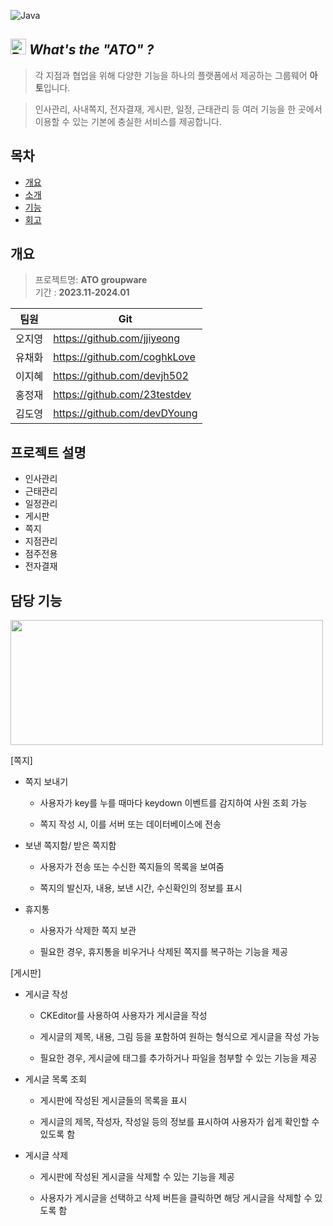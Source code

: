 ![Java](https://img.shields.io/badge/java-%23ED8B00.svg?style=for-the-badge&logo=openjdk&logoColor=white)


## <img src="https://raw.githubusercontent.com/Tarikul-Islam-Anik/Animated-Fluent-Emojis/master/Emojis/Hand%20gestures/Backhand%20Index%20Pointing%20Right%20Light%20Skin%20Tone.png" alt="Backhand Index Pointing Right Light Skin Tone" width="25" height="25" /> *What's the "ATO" ?*
> 각 지점과 협업을 위해 다양한 기능을 하나의 플랫폼에서 제공하는 그룹웨어 **아토**입니다.

> 인사관리, 사내쪽지, 전자결재, 게시판, 일정, 근태관리 등 여러 기능을 한 곳에서 이용할 수 있는 기본에 충실한 서비스를 제공합니다.


## 목차
  - [개요](#개요)
  - [소개](#프로젝트-설명)
  - [기능](#담당-기능)
  - [회고](#프로젝트를-마치며)

## 개요
> 프로젝트명: **ATO groupware**  
> 기간      : **2023.11-2024.01**


|     팀원       |Git                            |
|----------------|-------------------------------|
|오지영          |  https://github.com/jjiyeong  |
|유채화          |  https://github.com/coghkLove |
|이지혜          |  https://github.com/devjh502  |
|홍정재          |  https://github.com/23testdev |
|김도영          |  https://github.com/devDYoung |


## 프로젝트 설명

- 인사관리
- 근태관리
- 일정관리
- 게시판
- 쪽지
- 지점관리
- 점주전용
- 전자결재

## 담당 기능
<img src="https://github.com/jjiyeong/-Saerok_final/assets/148295598/5d4485d6-e9b4-464b-94eb-be62d43ddb38" width="500" height="200">

[쪽지]
* 쪽지 보내기
  - 사용자가 key를 누를 때마다 keydown 이벤트를 감지하여 사원 조회 가능
  
  - 쪽지 작성 시, 이를 서버 또는 데이터베이스에 전송

* 보낸 쪽지함/ 받은 쪽지함
  - 사용자가 전송 또는 수신한 쪽지들의 목록을 보여줌
    
  - 쪽지의 발신자, 내용, 보낸 시간, 수신확인의 정보를 표시

* 휴지통
  - 사용자가 삭제한 쪽지 보관
 
  - 필요한 경우, 휴지통을 비우거나 삭제된 쪽지를 복구하는 기능을 제공

[게시판]
* 게시글 작성
  - CKEditor를 사용하여 사용자가 게시글을 작성
 
  - 게시글의 제목, 내용, 그림 등을 포함하여 원하는 형식으로 게시글을 작성 가능
 
  - 필요한 경우, 게시글에 태그를 추가하거나 파일을 첨부할 수 있는 기능을 제공
 
* 게시글 목록 조회
  - 게시판에 작성된 게시글들의 목록을 표시
 
  - 게시글의 제목, 작성자, 작성일 등의 정보를 표시하여 사용자가 쉽게 확인할 수 있도록 함
 
 * 게시글 삭제
    - 게시판에 작성된 게시글을 삭제할 수 있는 기능을 제공
   
    - 사용자가 게시글을 선택하고 삭제 버튼을 클릭하면 해당 게시글을 삭제할 수 있도록 함

